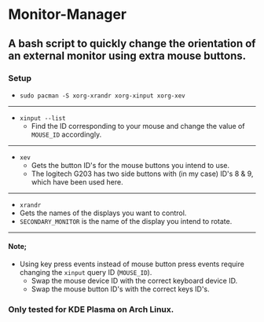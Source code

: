 # Monitor-Manager

## A bash script to quickly change the orientation of an external monitor using extra mouse buttons.


### Setup
* `sudo pacman -S xorg-xrandr xorg-xinput xorg-xev`
---
* `xinput --list`
  * Find the ID corresponding to your mouse and change the value of `MOUSE_ID` accordingly.
---
* `xev`
  * Gets the button ID's for the mouse buttons you intend to use.
  * The logitech G203 has two side buttons with (in my case) ID's 8 & 9, which have been used here.
---
*  `xrandr`
  * Gets the names of the displays you want to control.
  * `SECONDARY_MONITOR` is the name of the display you intend to rotate.
---
#### Note;
* Using key press events instead of mouse button press events require changing the `xinput` query ID (`MOUSE_ID`).
  * Swap the mouse device ID with the correct keyboard device ID.
  * Swap the mouse button ID's with the correct keys ID's.
  
  
### Only tested for KDE Plasma on Arch Linux.
